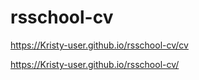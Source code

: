# rsschool-cv

https://Kristy-user.github.io/rsschool-cv/cv

https://Kristy-user.github.io/rsschool-cv/
